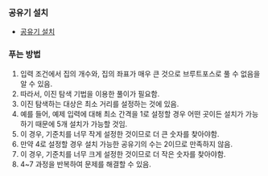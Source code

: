 ### 공유기 설치
- [공유기 설치](https://www.acmicpc.net/problem/2110)
### 푸는 방법
1. 입력 조건에서 집의 개수와, 집의 좌표가 매우 큰 것으로 브루트포스로 풀 수 없음을 알 수 있음.
2. 따라서, 이진 탐색 기법을 이용한 풀이가 필요함.
3. 이진 탐색하는 대상은 최소 거리를 설정하는 것에 있음.
4. 예를 들어, 예제 입력에 대해 최소 간격을 1로 설정할 경우 어떤 곳이든 설치가 가능하기 때문에 5개 설치가 가능할 것임.
5. 이 경우, 기준치를 너무 작게 설정한 것이므로 더 큰 숫자를 찾아야함.
6. 만약 4로 설정할 경우 설치 가능한 공유기의 수는 2이므로 만족하지 않음.
7. 이 경우, 기준치를 너무 크게 설정한 것이므로 더 작은 숫자를 찾아야함.
8. 4~7 과정을 반복하여 문제를 해결할 수 있음.